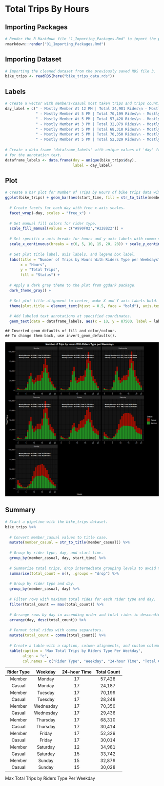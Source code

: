 Total Trips By Hours
================

## Importing Packages

``` r
# Render the R Markdown file "1_Importing_Packages.Rmd" to import the packages.
rmarkdown::render("01_Importing_Packages.Rmd")
```

## Importing Dataset

``` r
# Importing the cleaned dataset from the previously saved RDS file 3.
bike_trips <- readRDS(here("bike_trips_data.rds"))
```

## Labels

``` r
# Create a vector with members/casual most taken trips and trips count.
day_label = c(" - Mostly Member At 12 PM | Total 34,981 Rides\n - Mostly Casual    At  3  PM | Total 33,742 Rides",
              " - Mostly Member At 5 PM | Total 70,199 Rides\n - Mostly Casual    At 5 PM | Total 28,248 Rides",
              " - Mostly Member At 5 PM | Total 57,428 Rides\n - Mostly Casual    At 5 PM | Total 24,187 Rides",
              " - Mostly Member At 3 PM | Total 32,879 Rides\n - Mostly Casual    At 3 PM | Total 30,028 Rides",
              " - Mostly Member At 5 PM | Total 68,310 Rides\n - Mostly Casual    At 5 PM | Total 30,414 Rides",
              " - Mostly Member At 5 PM | Total 70,350 Rides\n - Mostly Casual    At 5 PM | Total 29,436 Rides",
              " - Mostly Member At 5 PM | Total 52,329 Rides\n - Mostly Casual    At 5 PM | Total 30,014 Rides")

# Create a data frame 'dataframe_labels' with unique values of 'day' from 'bike_trips' and corresponding labels,
# for the annotation text.
dataframe_labels <- data.frame(day = unique(bike_trips$day), 
                               label = day_label)
```

## Plot

``` r
# Create a bar plot for Number of Trips by Hours of bike trips data with ggplot.
ggplot(bike_trips) + geom_bar(aes(start_time, fill = str_to_title(member_casual))) +
  
  # Create facets for each day with free x-axis scales.
  facet_wrap(~day, scales = "free_x") + 
  
  # Set manual fill colors for rider type.
  scale_fill_manual(values = c("#990F02","#228B22")) +
  
  # Set specific x-axis breaks for hours and y-axis labels with comma separators.
  scale_x_continuous(breaks = c(0, 5, 10, 15, 20, 23)) + scale_y_continuous(labels = comma) +
  
  # Set plot title label, axis labels, and legend box label.
  labs(title = "Number of Trips by Hours With Riders Type per Weekdays",
       x = "Hours",
       y = "Total Trips",
       fill = "Status") + 
  
  # Apply a dark gray theme to the plot from ggdark package.
  dark_theme_gray() + 
  
  # Set plot title alignment to center, make X and Y axis labels bold.
  theme(plot.title = element_text(hjust = 0.5, face = "bold"), axis.text = element_text(face = "bold")) +
  
  # Add labeled text annotations at specified coordinates.
  geom_text(data = dataframe_labels, aes(x = 10, y = 87500, label = label), fontface = "bold", size = 3)
```

    ## Inverted geom defaults of fill and color/colour.
    ## To change them back, use invert_geom_defaults().

![](06_Total_Rides_By_Hours_files/figure-gfm/Hours%20Plot-1.png)<!-- -->

## Summary

``` r
# Start a pipeline with the bike_trips dataset.
bike_trips %>%
  
  # Convert member_casual values to title case.
  mutate(member_casual = str_to_title(member_casual)) %>%
  
  # Group by rider type, day, and start time.
  group_by(member_casual, day, start_time) %>%
  
  # Summarize total trips, drop intermediate grouping levels to avoid the message.
  summarise(total_count = n(), .groups = "drop") %>%
  
  # Group by rider type and day.
  group_by(member_casual, day) %>%
  
  # Filter rows with maximum total rides for each rider type and day.
  filter(total_count == max(total_count)) %>%
  
  # Arrange rows by day in ascending order and total rides in descending.
  arrange(day, desc(total_count)) %>%
  
  # Format total rides with comma separators.
  mutate(total_count = comma(total_count)) %>%
  
  # Create a table with a caption, column alignments, and custom column names.
  kable(caption = "Max Total Trips by Riders Type Per Weekday",
        align = "c",
        col.names = c("Rider Type", "Weekday", "24-hour Time", "Total Count"))
```

| Rider Type |  Weekday  | 24-hour Time | Total Count |
|:----------:|:---------:|:------------:|:-----------:|
|   Member   |  Monday   |      17      |   57,428    |
|   Casual   |  Monday   |      17      |   24,187    |
|   Member   |  Tuesday  |      17      |   70,199    |
|   Casual   |  Tuesday  |      17      |   28,248    |
|   Member   | Wednesday |      17      |   70,350    |
|   Casual   | Wednesday |      17      |   29,436    |
|   Member   | Thursday  |      17      |   68,310    |
|   Casual   | Thursday  |      17      |   30,414    |
|   Member   |  Friday   |      17      |   52,329    |
|   Casual   |  Friday   |      17      |   30,014    |
|   Member   | Saturday  |      12      |   34,981    |
|   Casual   | Saturday  |      15      |   33,742    |
|   Member   |  Sunday   |      15      |   32,879    |
|   Casual   |  Sunday   |      15      |   30,028    |

Max Total Trips by Riders Type Per Weekday
